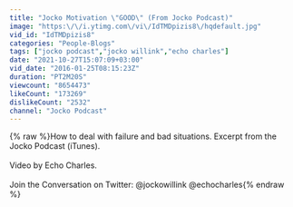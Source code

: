 ```yaml
---
title: "Jocko Motivation \"GOOD\" (From Jocko Podcast)"
image: "https:\/\/i.ytimg.com\/vi\/IdTMDpizis8\/hqdefault.jpg"
vid_id: "IdTMDpizis8"
categories: "People-Blogs"
tags: ["jocko podcast","jocko willink","echo charles"]
date: "2021-10-27T15:07:09+03:00"
vid_date: "2016-01-25T08:15:23Z"
duration: "PT2M20S"
viewcount: "8654473"
likeCount: "173269"
dislikeCount: "2532"
channel: "Jocko Podcast"
---
```

{% raw %}How to deal with failure and bad situations.  Excerpt from the Jocko Podcast (iTunes).<br /><br />Video by Echo Charles.<br /><br />Join the Conversation on Twitter: @jockowillink  @echocharles{% endraw %}

